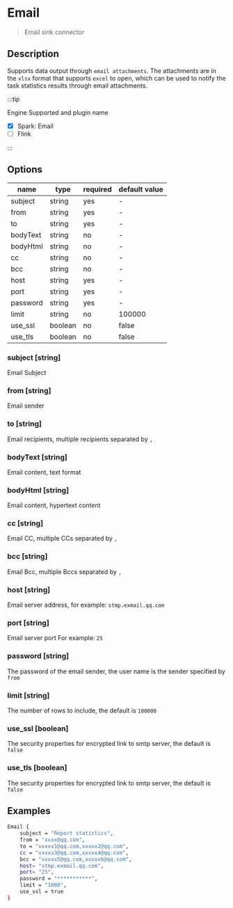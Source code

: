 # Email

> Email sink connector

## Description

Supports data output through `email attachments`. The attachments are in the `xlsx` format that supports `excel` to open, which can be used to notify the task statistics results through email attachments.

:::tip

Engine Supported and plugin name

* [x] Spark: Email
* [ ] Flink

:::

## Options

| name     | type    | required | default value |
|----------|---------|----------|---------------|
| subject  | string  | yes      | -             |
| from     | string  | yes      | -             |
| to       | string  | yes      | -             |
| bodyText | string  | no       | -             |
| bodyHtml | string  | no       | -             |
| cc       | string  | no       | -             |
| bcc      | string  | no       | -             |
| host     | string  | yes      | -             |
| port     | string  | yes      | -             |
| password | string  | yes      | -             |
| limit    | string  | no       | 100000        |
| use_ssl  | boolean | no       | false         |
| use_tls  | boolean | no       | false         |

### subject [string]

Email Subject

### from [string]

Email sender

### to [string]

Email recipients, multiple recipients separated by `,`

### bodyText [string]

Email content, text format

### bodyHtml [string]

Email content, hypertext content

### cc [string]

Email CC, multiple CCs separated by `,`

### bcc [string]

Email Bcc, multiple Bccs separated by `,`

### host [string]

Email server address, for example: `stmp.exmail.qq.com`

### port [string]

Email server port For example: `25`

### password [string]

The password of the email sender, the user name is the sender specified by `from`

### limit [string]

The number of rows to include, the default is `100000`

### use_ssl [boolean]

The security properties for encrypted link to smtp server, the default is `false`

### use_tls [boolean]

The security properties for encrypted link to smtp server, the default is `false`

## Examples

```bash
Email {
    subject = "Report statistics",
    from = "xxxx@qq.com",
    to = "xxxxx1@qq.com,xxxxx2@qq.com",
    cc = "xxxxx3@qq.com,xxxxx4@qq.com",
    bcc = "xxxxx5@qq.com,xxxxx6@qq.com",
    host= "stmp.exmail.qq.com",
    port= "25",
    password = "***********",
    limit = "1000",
    use_ssl = true
}
```
